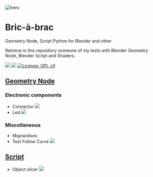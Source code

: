 ![hero](https://user-images.githubusercontent.com/54265936/167176789-f8f22c5e-e2d3-4b66-94c9-7524ce19b9d4.png)

# Bric-à-brac

Geometry Node, Script Python for Blender and other

Retrieve in this repository someone of my tests with Blender Geometry Node, Blender Script and Shaders.

<img src="https://img.shields.io/badge/Blender-3.1.0-green" /> <img src="https://img.shields.io/badge/Python-3.10-blue" /> [![License: GPL v3](https://img.shields.io/badge/License-GPL%20v3-blue.svg)](http://www.gnu.org/licenses/gpl-3.0)

## [Geometry Node](/Geometry%20Node)

### Electronic components

- Connector [<img src="https://img.shields.io/badge/Download-grey" />](https://github.com/Franck-Demongin/Bricabrac/raw/main/Geometry%20Node/gnx_electronic_connector.blend)
- Led [<img src="https://img.shields.io/badge/Download-grey" />](https://github.com/Franck-Demongin/Bricabrac/raw/main/Geometry%20Node/gnx_electronic_led.blend)

### Miscellaneous

- Mignardises 
- Text Follow Curve [<img src="https://img.shields.io/badge/Download-grey" />](https://github.com/Franck-Demongin/Bricabrac/raw/main/Geometry%20Node/gnx_text_follow_curve.blend)



## [Script](/Script)

- Object slicer [<img src="https://img.shields.io/badge/Download-grey" />](https://github.com/Franck-Demongin/Bricabrac/raw/main/Script/object_slicer.py)

